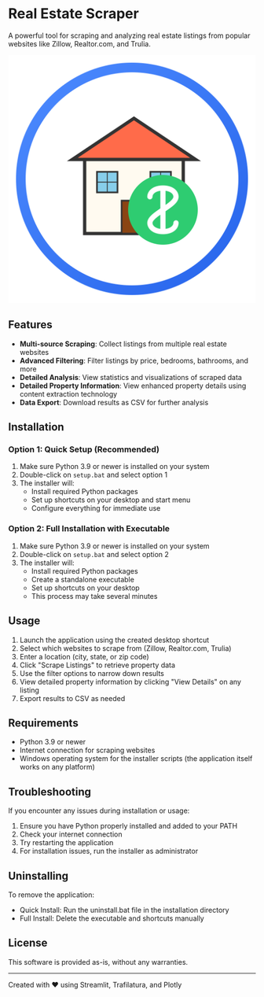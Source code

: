 # Real Estate Scraper

A powerful tool for scraping and analyzing real estate listings from popular websites like Zillow, Realtor.com, and Trulia.

![Real Estate Scraper Icon](icon.svg)

## Features

- **Multi-source Scraping**: Collect listings from multiple real estate websites
- **Advanced Filtering**: Filter listings by price, bedrooms, bathrooms, and more
- **Detailed Analysis**: View statistics and visualizations of scraped data
- **Detailed Property Information**: View enhanced property details using content extraction technology
- **Data Export**: Download results as CSV for further analysis

## Installation

### Option 1: Quick Setup (Recommended)

1. Make sure Python 3.9 or newer is installed on your system
2. Double-click on `setup.bat` and select option 1
3. The installer will:
   - Install required Python packages
   - Set up shortcuts on your desktop and start menu
   - Configure everything for immediate use

### Option 2: Full Installation with Executable

1. Make sure Python 3.9 or newer is installed on your system
2. Double-click on `setup.bat` and select option 2
3. The installer will:
   - Install required Python packages
   - Create a standalone executable
   - Set up shortcuts on your desktop
   - This process may take several minutes

## Usage

1. Launch the application using the created desktop shortcut
2. Select which websites to scrape from (Zillow, Realtor.com, Trulia)
3. Enter a location (city, state, or zip code)
4. Click "Scrape Listings" to retrieve property data
5. Use the filter options to narrow down results
6. View detailed property information by clicking "View Details" on any listing
7. Export results to CSV as needed

## Requirements

- Python 3.9 or newer
- Internet connection for scraping websites
- Windows operating system for the installer scripts (the application itself works on any platform)

## Troubleshooting

If you encounter any issues during installation or usage:

1. Ensure you have Python properly installed and added to your PATH
2. Check your internet connection
3. Try restarting the application
4. For installation issues, run the installer as administrator

## Uninstalling

To remove the application:

- Quick Install: Run the uninstall.bat file in the installation directory
- Full Install: Delete the executable and shortcuts manually

## License

This software is provided as-is, without any warranties.

---

Created with ❤️ using Streamlit, Trafilatura, and Plotly